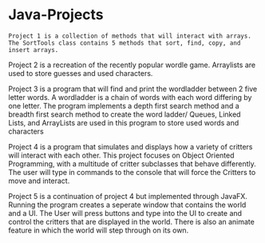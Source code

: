# Java-Projects
	
	Project 1 is a collection of methods that will interact with arrays.
	The SortTools class contains 5 methods that sort, find, copy, and insert arrays.
  
  Project 2 is a recreation of the recently popular wordle game.
  Arraylists are used to store guesses and used characters.
  
  Project 3 is a program that will find and print the wordladder between 2 five letter words.
  A wordladder is a chain of words with each word differing by one letter.
  The program implements a depth first search method and a breadth first search method to create the word ladder/
  Queues, Linked Lists, and ArrayLists are used in this program to store used words and characters

  Project 4 is a program that simulates and displays how a variety of critters will interact with each other.
  This project focuses on Object Oriented Programming, with a multitude of critter subclasses that behave differently.
  The user will type in commands to the console that will force the Critters to move and interact.
  
  Project 5 is a continuation of project 4 but implemented through JavaFX.
  Running the program creates a seperate window that contains the world and a UI.
  The User will press buttons and type into the UI to create and control the critters that are displayed in the world.
  There is also an animate feature in which the world will step through on its own.
  
  
